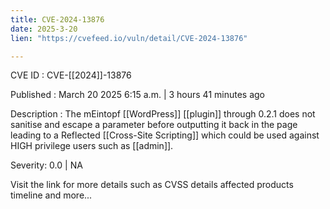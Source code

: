 ```yaml
---
title: CVE-2024-13876
date: 2025-3-20
lien: "https://cvefeed.io/vuln/detail/CVE-2024-13876"

---
```


CVE ID : CVE-[[2024]]-13876

Published :  March 20
2025
6:15 a.m. | 3 hours
41 minutes ago

Description : The mEintopf  [[WordPress]] [[plugin]] through 0.2.1 does not sanitise and escape a parameter before outputting it back in the page
leading to a Reflected [[Cross-Site Scripting]] which could be used against HIGH privilege users such as [[admin]].

Severity: 0.0 | NA

Visit the link for more details
such as CVSS details
affected products
timeline
and more...
